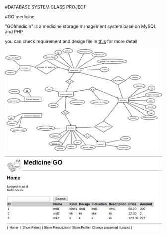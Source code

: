 #DATABASE SYSTEM CLASS PROJECT

#GO!medicine

"GO!medicin" is a medicine storage management system base on MySQL and PHP

you can check requirement and design file in [this](/requirement&desige_material) for more detail

![ER](/requirement&desige_material/project.png)

![Screenshot](/requirement&desige_material/screenshot.png)

